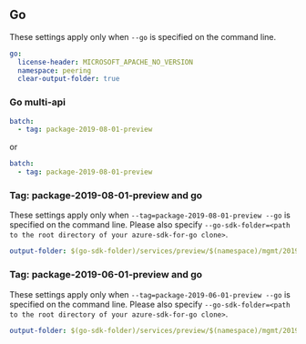 ## Go


These settings apply only when `--go` is specified on the command line.

``` yaml $(go)
go:
  license-header: MICROSOFT_APACHE_NO_VERSION
  namespace: peering
  clear-output-folder: true
```

### Go multi-api

``` yaml $(go) && $(multiapi)
batch:
  - tag: package-2019-08-01-preview
```
or
``` yaml $(go) && $(multiapi)
batch:
  - tag: package-2019-08-01-preview
```

### Tag: package-2019-08-01-preview and go

These settings apply only when `--tag=package-2019-08-01-preview --go` is specified on the command line.
Please also specify `--go-sdk-folder=<path to the root directory of your azure-sdk-for-go clone>`.

``` yaml $(tag) == 'package-2019-08-01-preview' && $(go)
output-folder: $(go-sdk-folder)/services/preview/$(namespace)/mgmt/2019-08-01-preview/$(namespace)
```

### Tag: package-2019-06-01-preview and go

These settings apply only when `--tag=package-2019-06-01-preview --go` is specified on the command line.
Please also specify `--go-sdk-folder=<path to the root directory of your azure-sdk-for-go clone>`.

``` yaml $(tag) == 'package-2019-06-01-preview' && $(go)
output-folder: $(go-sdk-folder)/services/preview/$(namespace)/mgmt/2019-06-01-preview/$(namespace)
```

